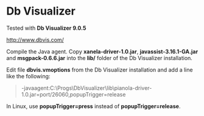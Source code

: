 Db Visualizer
=============

Tested with **Db Visualizer 9.0.5**

http://www.dbvis.com/

Compile the Java agent. Copy **xanela-driver-1.0.jar**, **javassist-3.16.1-GA.jar** and **msgpack-0.6.6.jar** into the **lib/** folder of the Db Visualizer installation.

Edit file **dbvis.vmoptions** from the Db Visualizer installation and add a line like the following:

> -javaagent:C:\Progs\DbVisualizer\lib\pianola-driver-1.0.jar=port/26060,popupTrigger=release

In Linux, use **popupTrigger=press** instead of **popupTrigger=release**.


